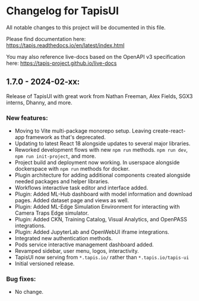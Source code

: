 # Changelog for TapisUI

All notable changes to this project will be documented in this file.

Please find documentation here:
https://tapis.readthedocs.io/en/latest/index.html

You may also reference live-docs based on the OpenAPI v3 specification here:
https://tapis-project.github.io/live-docs

## 1.7.0 - 2024-02-xx:

Release of TapisUI with great work from Nathan Freeman, Alex Fields, SGX3 interns, Dhanny, and more.

### New features:
- Moving to Vite multi-package monorepo setup. Leaving create-react-app framework as that's deprecated.
- Updating to latest React 18 alongside updates to several major libraries.
- Reworked development flows with new `npm run` methods. `npm run dev`, `npm run init-project`, and more.
- Project build and deployment now working. In userspace alongside dockerspace with `npm run` methods for docker.
- Plugin architecture for adding additional components created alongside needed packages and helper libraries.
- Workflows interactive task editor and interface added.
- Plugin: Added ML-Hub dashboard with model information and download pages. Added dataset page and views as well.
- Plugin: Added ML-Edge Simulation Environment for interacting with Camera Traps Edge simulator.
- Plugin: Added CKN, Training Catalog, Visual Analytics, and OpenPASS integrations.
- Plugin: Added JupyterLab and OpenWebUI iframe integrations.
- Integrated new authentication methods.
- Pods service interactive management dashboard added.
- Revamped sidebar, user menu, logos, interactivity.
- TapisUI now serving from `*.tapis.io/` rather than `*.tapis.io/tapis-ui`
- Initial versioned release.

### Bug fixes:
- No change.
